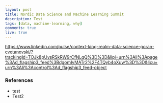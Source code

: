 ```yaml
---
layout: post
title: Nordic Data Science and Machine Learning Summit
description: Test
tags: [data, machine-learning, why]
comments: true
live: true
---
```


https://www.linkedin.com/pulse/context-king-realm-data-science-goran-cvetanovski/?trackingId=TOJk8pUvsRSkRW9rCfNLqQ%3D%3D&lipi=urn%3Ali%3Apage%3Ad_flagship3_feed%3BdgomIvMATr2%2F4TQyb4oXuw%3D%3D&licu=urn%3Ali%3Acontrol%3Ad_flagship3_feed-object



### References
* test
* Test2
